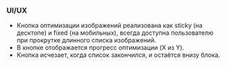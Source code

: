 ### UI/UX
- Кнопка оптимизации изображений реализована как sticky (на десктопе) и fixed (на мобильных), всегда доступна пользователю при прокрутке длинного списка изображений.
- В кнопке отображается прогресс оптимизации (X из Y).
- Кнопка исчезает, когда список закончился, и остаётся внизу блока. 